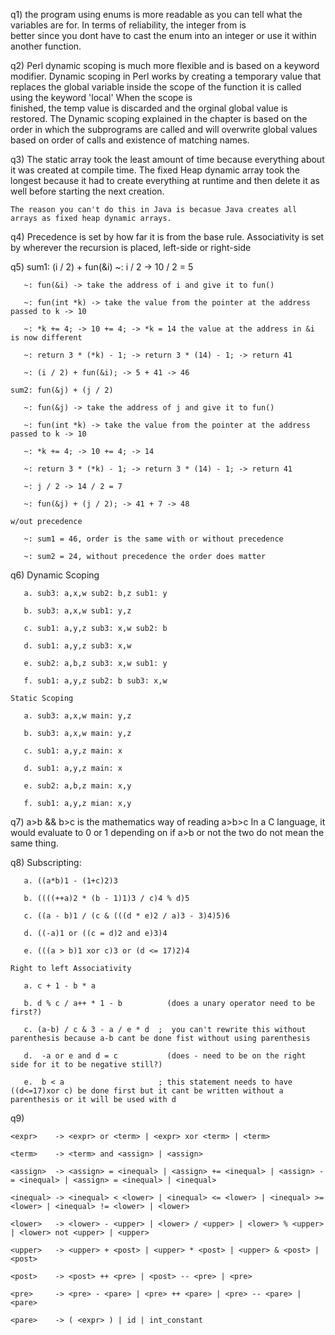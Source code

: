 q1) the program using enums is more readable as you can tell what the variables are for. In terms of reliability, the integer from is       
    better since you dont have to cast the enum into an integer or use it within another function.

q2) Perl dynamic scoping is much more flexible and is based on a keyword modifier. Dynamic scoping in Perl works by creating a temporary 
    value that replaces the global variable inside the scope of the function it is called using the keyword 'local' When the scope is  
    finished, the temp value is discarded and the orginal global value is restored. The Dynamic scoping explained in the chapter is 
    based on the order in which the subprograms are called and will overwrite global values based on order of calls and existence of 
    matching names.

q3) The static array took the least amount of time because everything about it was created at compile time. The fixed Heap dynamic array       took the longest because it had to create everything at runtime and then delete it as well before starting the next creation.
    
    The reason you can't do this in Java is becasue Java creates all arrays as fixed heap dynamic arrays.
 
q4) Precedence is set by how far it is from the base rule. 
    Associativity is set by wherever the recursion is placed, left-side or right-side

q5) sum1: (i / 2) + fun(&i)
       ~: i / 2 -> 10 / 2 = 5
       
       ~: fun(&i) -> take the address of i and give it to fun()
       
       ~: fun(int *k) -> take the value from the pointer at the address passed to k -> 10
       
       ~: *k += 4; -> 10 += 4; -> *k = 14 the value at the address in &i is now different
       
       ~: return 3 * (*k) - 1; -> return 3 * (14) - 1; -> return 41
       
       ~: (i / 2) + fun(&i); -> 5 + 41 -> 46
    
    sum2: fun(&j) + (j / 2)
       
       ~: fun(&j) -> take the address of j and give it to fun()
       
       ~: fun(int *k) -> take the value from the pointer at the address passed to k -> 10
       
       ~: *k += 4; -> 10 += 4; -> 14
       
       ~: return 3 * (*k) - 1; -> return 3 * (14) - 1; -> return 41
       
       ~: j / 2 -> 14 / 2 = 7
       
       ~: fun(&j) + (j / 2); -> 41 + 7 -> 48
    
    w/out precedence 
       
       ~: sum1 = 46, order is the same with or without precedence
       
       ~: sum2 = 24, without precedence the order does matter


q6) Dynamic Scoping
   
       a. sub3: a,x,w sub2: b,z sub1: y
       
       b. sub3: a,x,w sub1: y,z 
       
       c. sub1: a,y,z sub3: x,w sub2: b
       
       d. sub1: a,y,z sub3: x,w 
       
       e. sub2: a,b,z sub3: x,w sub1: y
       
       f. sub1: a,y,z sub2: b sub3: x,w
    
    Static Scoping
      
       a. sub3: a,x,w main: y,z
       
       b. sub3: a,x,w main: y,z
       
       c. sub1: a,y,z main: x
       
       d. sub1: a,y,z main: x
       
       e. sub2: a,b,z main: x,y
       
       f. sub1: a,y,z mian: x,y

q7) a>b && b>c is the mathematics way of reading a>b>c
    In a C language, it would evaluate to 0 or 1 depending on if a>b or not
    the two do not mean the same thing.
    
q8) Subscripting:
       
       a. ((a*b)1 - (1+c)2)3
       
       b. ((((++a)2 * (b - 1)1)3 / c)4 % d)5
       
       c. ((a - b)1 / (c & (((d * e)2 / a)3 - 3)4)5)6
       
       d. ((-a)1 or ((c = d)2 and e)3)4
       
       e. (((a > b)1 xor c)3 or (d <= 17)2)4
    
    Right to left Associativity
       
       a. c + 1 - b * a
       
       b. d % c / a++ * 1 - b          (does a unary operator need to be first?)
       
       c. (a-b) / c & 3 - a / e * d  ;  you can't rewrite this without parenthesis because a-b cant be done fist without using parenthesis
       
       d.  -a or e and d = c           (does - need to be on the right side for it to be negative still?)
       
       e.  b < a                     ; this statement needs to have ((d<=17)xor c) be done first but it cant be written without a parenthesis or it will be used with d 

q9)

    <expr>    -> <expr> or <term> | <expr> xor <term> | <term>
    
    <term>    -> <term> and <assign> | <assign>
    
    <assign>  -> <assign> = <inequal> | <assign> += <inequal> | <assign> -= <inequal> | <assign> = <inequal> | <inequal>
    
    <inequal> -> <inequal> < <lower> | <inequal> <= <lower> | <inequal> >= <lower> | <inequal> != <lower> | <lower>
    
    <lower>   -> <lower> - <upper> | <lower> / <upper> | <lower> % <upper> | <lower> not <upper> | <upper>
    
    <upper>   -> <upper> + <post> | <upper> * <post> | <upper> & <post> | <post>
    
    <post>    -> <post> ++ <pre> | <post> -- <pre> | <pre>
    
    <pre>     -> <pre> - <pare> | <pre> ++ <pare> | <pre> -- <pare> | <pare>
    
    <pare>    -> ( <expr> ) | id | int_constant
       
